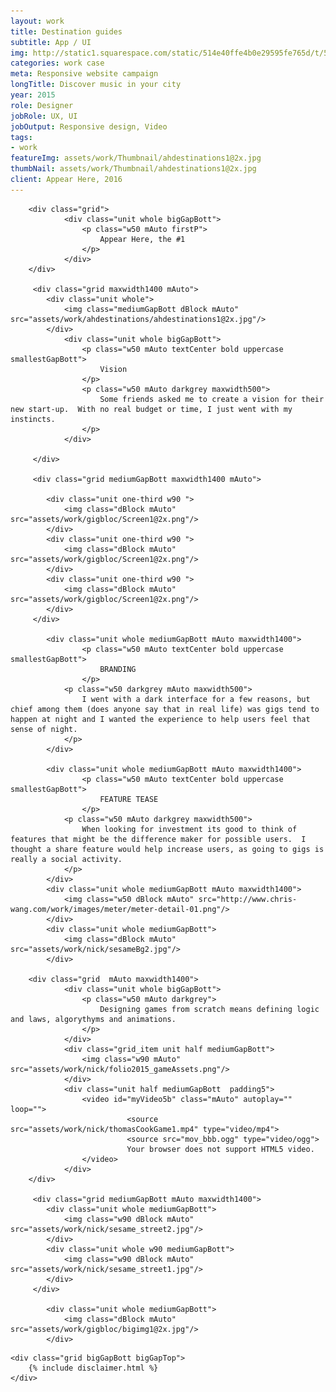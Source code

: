 ```yaml
---
layout: work
title: Destination guides
subtitle: App / UI
img: http://static1.squarespace.com/static/514e40ffe4b0e29595fe765d/t/5647bbb0e4b072d19f90d5f1/1447541681826/?format=750w
categories: work case
meta: Responsive website campaign
longTitle: Discover music in your city 
year: 2015
role: Designer
jobRole: UX, UI 
jobOutput: Responsive design, Video
tags: 
- work
featureImg: assets/work/Thumbnail/ahdestinations1@2x.jpg
thumbNail: assets/work/Thumbnail/ahdestinations1@2x.jpg
client: Appear Here, 2016
---
```


<div class="wider">

		<div class="grid">
				<div class="unit whole bigGapBott">
					<p class="w50 mAuto firstP">
						Appear Here, the #1 
					</p>
				</div> 	
		</div>

		 <div class="grid maxwidth1400 mAuto"> 
		 	<div class="unit whole">
		 		<img class="mediumGapBott dBlock mAuto" src="assets/work/ahdestinations/ahdestinations1@2x.jpg"/> 
		 	</div>
				<div class="unit whole bigGapBott">
					<p class="w50 mAuto textCenter bold uppercase smallestGapBott">
						Vision
					</p>
					<p class="w50 mAuto darkgrey maxwidth500">
						Some friends asked me to create a vision for their new start-up.  With no real budget or time, I just went with my instincts.
					</p>
				</div> 			 	

		 </div>

		 <div class="grid mediumGapBott maxwidth1400 mAuto">

		 	<div class="unit one-third w90 ">
		 		<img class="dBlock mAuto" src="assets/work/gigbloc/Screen1@2x.png"/> 
		 	</div>	
		 	<div class="unit one-third w90 ">
		 		<img class="dBlock mAuto" src="assets/work/gigbloc/Screen1@2x.png"/> 
		 	</div>
		 	<div class="unit one-third w90 ">
		 		<img class="dBlock mAuto" src="assets/work/gigbloc/Screen1@2x.png"/> 
		 	</div>				 				 	
		 </div> 

		 	<div class="unit whole mediumGapBott mAuto maxwidth1400">
					<p class="w50 mAuto textCenter bold uppercase smallestGapBott">
						BRANDING
					</p>		 		
		 		<p class="w50 darkgrey mAuto maxwidth500">
		 			I went with a dark interface for a few reasons, but chief among them (does anyone say that in real life) was gigs tend to happen at night and I wanted the experience to help users feel that sense of night.
		 		</p>
		 	</div>			 

		 	<div class="unit whole mediumGapBott mAuto maxwidth1400">
					<p class="w50 mAuto textCenter bold uppercase smallestGapBott">
						FEATURE TEASE
					</p>		 		
		 		<p class="w50 mAuto darkgrey maxwidth500">
		 			When looking for investment its good to think of features that might be the difference maker for possible users.  I thought a share feature would help increase users, as going to gigs is really a social activity.
		 		</p>
		 	</div>	
		 	<div class="unit whole mediumGapBott mAuto maxwidth1400">
		 		<img class="w50 dBlock mAuto" src="http://www.chris-wang.com/work/images/meter/meter-detail-01.png"/> 
		 	</div>		 	
		 	<div class="unit whole mediumGapBott">
		 		<img class="dBlock mAuto" src="assets/work/nick/sesameBg2.jpg"/> 
		 	</div>			 

		<div class="grid  mAuto maxwidth1400">
				<div class="unit whole bigGapBott">
					<p class="w50 mAuto darkgrey">
						Designing games from scratch means defining logic and laws, algorythyms and animations.  
					</p>
				</div> 	
				<div class="grid_item unit half mediumGapBott">
					<img class="w90 mAuto" src="assets/work/nick/folio2015_gameAssets.png"/>	
				</div>
				<div class="unit half mediumGapBott  padding5">
					<video id="myVideo5b" class="mAuto" autoplay="" loop="">
							  <source src="assets/work/nick/thomasCookGame1.mp4" type="video/mp4">
							  <source src="mov_bbb.ogg" type="video/ogg">
							  Your browser does not support HTML5 video.
					</video>		
				</div>
		</div>		 

		 <div class="grid mediumGapBott mAuto maxwidth1400">
		 	<div class="unit whole mediumGapBott">
		 		<img class="w90 dBlock mAuto" src="assets/work/nick/sesame_street2.jpg"/> 
		 	</div>	
		 	<div class="unit whole w90 mediumGapBott">
		 		<img class="w90 dBlock mAuto" src="assets/work/nick/sesame_street1.jpg"/> 
		 	</div>	
		 </div>	
		 
		 	<div class="unit whole mediumGapBott">
		 		<img class="dBlock mAuto" src="assets/work/gigbloc/bigimg1@2x.jpg"/> 
		 	</div>	

	
</div>





	<div class="grid bigGapBott bigGapTop">
		{% include disclaimer.html %}
	</div>

</div>
